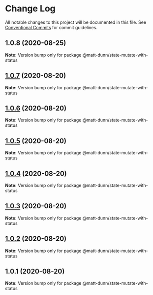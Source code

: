 # Change Log

All notable changes to this project will be documented in this file.
See [Conventional Commits](https://conventionalcommits.org) for commit guidelines.

## 1.0.8 (2020-08-25)

**Note:** Version bump only for package @matt-dunn/state-mutate-with-status





## [1.0.7](https://github.com/matt-dunn/packages/compare/@matt-dunn/state-mutate-with-status@1.0.6...@matt-dunn/state-mutate-with-status@1.0.7) (2020-08-20)

**Note:** Version bump only for package @matt-dunn/state-mutate-with-status





## [1.0.6](https://github.com/matt-dunn/packages/compare/@matt-dunn/state-mutate-with-status@1.0.5...@matt-dunn/state-mutate-with-status@1.0.6) (2020-08-20)

**Note:** Version bump only for package @matt-dunn/state-mutate-with-status





## [1.0.5](https://github.com/matt-dunn/packages/compare/@matt-dunn/state-mutate-with-status@1.0.4...@matt-dunn/state-mutate-with-status@1.0.5) (2020-08-20)

**Note:** Version bump only for package @matt-dunn/state-mutate-with-status





## [1.0.4](https://github.com/matt-dunn/packages/compare/@matt-dunn/state-mutate-with-status@1.0.3...@matt-dunn/state-mutate-with-status@1.0.4) (2020-08-20)

**Note:** Version bump only for package @matt-dunn/state-mutate-with-status





## [1.0.3](https://github.com/matt-dunn/packages/compare/@matt-dunn/state-mutate-with-status@1.0.2...@matt-dunn/state-mutate-with-status@1.0.3) (2020-08-20)

**Note:** Version bump only for package @matt-dunn/state-mutate-with-status





## [1.0.2](https://github.com/matt-dunn/packages/compare/@matt-dunn/state-mutate-with-status@1.0.1...@matt-dunn/state-mutate-with-status@1.0.2) (2020-08-20)

**Note:** Version bump only for package @matt-dunn/state-mutate-with-status





## 1.0.1 (2020-08-20)

**Note:** Version bump only for package @matt-dunn/state-mutate-with-status
